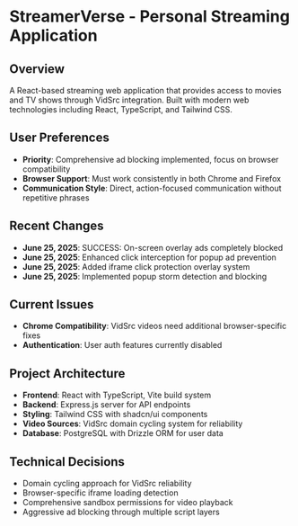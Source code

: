 # StreamerVerse - Personal Streaming Application

## Overview
A React-based streaming web application that provides access to movies and TV shows through VidSrc integration. Built with modern web technologies including React, TypeScript, and Tailwind CSS.

## User Preferences
- **Priority**: Comprehensive ad blocking implemented, focus on browser compatibility
- **Browser Support**: Must work consistently in both Chrome and Firefox
- **Communication Style**: Direct, action-focused communication without repetitive phrases

## Recent Changes
- **June 25, 2025**: SUCCESS: On-screen overlay ads completely blocked
- **June 25, 2025**: Enhanced click interception for popup ad prevention
- **June 25, 2025**: Added iframe click protection overlay system
- **June 25, 2025**: Implemented popup storm detection and blocking

## Current Issues
- **Chrome Compatibility**: VidSrc videos need additional browser-specific fixes
- **Authentication**: User auth features currently disabled

## Project Architecture
- **Frontend**: React with TypeScript, Vite build system
- **Backend**: Express.js server for API endpoints
- **Styling**: Tailwind CSS with shadcn/ui components
- **Video Sources**: VidSrc domain cycling system for reliability
- **Database**: PostgreSQL with Drizzle ORM for user data

## Technical Decisions
- Domain cycling approach for VidSrc reliability
- Browser-specific iframe loading detection
- Comprehensive sandbox permissions for video playback
- Aggressive ad blocking through multiple script layers